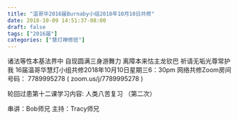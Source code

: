 ```yaml
---
title: "温哥华2016届Burnaby小组2018年10月10日共修"
date: 2018-10-09 14:51:37-08:00
draft: false
tags: ["2016届"]
categories: ["慧灯禅修班"]
---
```

诸法等性本基法界中 自现圆满三身游舞力
离障本来怙主龙钦巴 祈请无垢光尊常护我
16届温哥华慧灯小组共修2018年10月10日星期三6：30pm
网络共修Zoom房间号码： 7789995278 ( zoom.us/j/7789995278 )

轮回过患第十二课学习内容:
人类八苦复习 （第二次）



串讲：Bob师兄
主持：Tracy师兄
